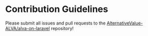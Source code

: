 # Contribution Guidelines

Please submit all issues and pull requests to the [AlternativeValue-ALVA/alva-on-laravel](https://github.com/AlternativeValue-ALVA/alva-on-laravel) repository!